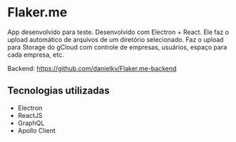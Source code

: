 # Flaker.me

App desenvolvido para teste. Desenvolvido com Electron + React. Ele faz o upload automático de arquivos de um diretório selecionado.
Faz o upload para Storage do gCloud com controle de empresas, usuários, espaço para cada empresa, etc.

Backend: https://github.com/danielkv/Flaker.me-backend

## Tecnologias utilizadas

* Electron
* ReactJS
* GraphQL
* Apollo Client
